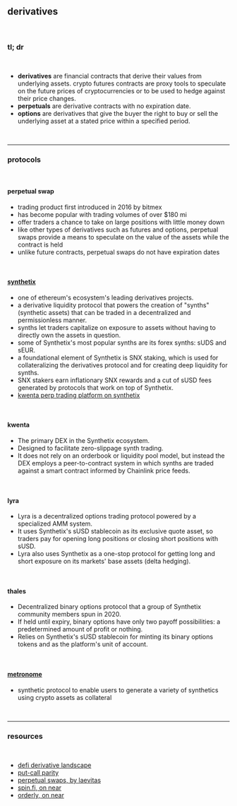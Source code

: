## derivatives

<br>

### tl; dr

<br>


* **derivatives** are financial contracts that derive their values from underlying assets. crypto futures contracts are proxy tools to speculate on the future prices of cryptocurrencies or to be used to hedge against their price changes.
* **perpetuals** are derivative contracts with no expiration date.
* **options** are derivatives that give the buyer the right to buy or sell the underlying asset at a stated price within a specified period.

<br>

----

### protocols

<br>

#### perpetual swap


* trading product first introduced in 2016 by bitmex
* has become popular with trading volumes of over $180 mi
* offer traders a chance to take on large positions with little money down
* like other types of derivatives such as futures and options, perpetual swaps provide a means to speculate on the value of the assets while the contract is held
* unlike future contracts, perpetual swaps do not have expiration dates



<br>



#### [synthetix](https://synthetix.io/)



* one of ethereum's ecosystem's leading derivatives projects.
* a derivative liquidity protocol that powers the creation of "synths" (synthetic assets) that can be traded in a decentralized and permissionless manner.
* synths let traders capitalize on exposure to assets without having to directly own the assets in question.
* some of Synthetix's most popular synths are its forex synths: sUDS and sEUR.
* a foundational element of Synthetix is SNX staking, which is used for collateralizing the derivatives protocol and for creating deep liquidity for synths.
* SNX stakers earn inflationary SNX rewards and a cut of sUSD fees generated by protocols that work on top of Synthetix. 
* [kwenta perp trading platform on synthetix](https://mirror.xyz/kwenta.eth)

<br>



#### kwenta

* The primary DEX in the Synthetix ecosystem.
* Designed to facilitate zero-slippage synth trading.
* It does not rely on an orderbook or liquidity pool model, but instead the DEX employs a peer-to-contract system in which synths are traded against a smart contract informed by Chainlink price feeds.

<br>




#### lyra



* Lyra is a decentralized options trading protocol powered by a specialized AMM system.
* It uses Synthetix's sUSD stablecoin as its exclusive quote asset, so traders pay for opening long positions or closing short positions with sUSD.
* Lyra also uses Synthetix as a one-stop protocol for getting long and short exposure on its markets' base assets (delta hedging).

<br>




#### thales



* Decentralized binary options protocol that a group of Synthetix community members spun in 2020.
* If held until expiry, binary options have only two payoff possibilities: a predetermined amount of profit or nothing.
* Relies on Synthetix's sUSD stablecoin for minting its binary options tokens and as the platform's unit of account.

<br>



#### [metronome](https://www.metronome.io/)



* synthetic protocol to enable users to generate a variety of synthetics using crypto assets as collateral

<br>

---

### resources

<br>

* [defi derivative landscape](https://github.com/0xperp/defi-derivatives)
* [put-call parity](https://www.investopedia.com/terms/p/putcallparity.asp#:~:text=Understanding%20Put%2DCall%20Parity,-As%20noted%20above&text=Put%2Dcall%20parity%20states%20that,to%20the%20option's%20strike%20price.)
* [perpetual swaps, by laevitas](https://app.laevitas.ch/altsderivs/GMX/perpetualswaps)
* [spin.fi, on near](https://trade.spin.fi/)
* [orderly, on near](https://orderly.network/)

